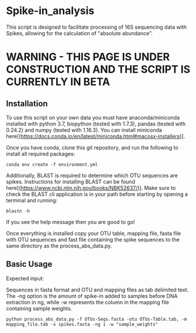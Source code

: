 # Spike-in_analysis
This script is designed to facilitate processing of 16S sequencing data with Spikes, allowing for the calculation of "absolute abundance".

# WARNING - THIS PAGE IS UNDER CONSTRUCTION AND THE SCRIPT IS CURRENTLY IN BETA

## Installation 

To use this script on your own data you must have anaconda/miniconda installed with python 3.7, biopython (tested with 1.7.3), pandas (tested with 0.24.2) and numpy (tested with 1.16.3). You can install miniconda here[(https://docs.conda.io/en/latest/miniconda.html#macosx-installers)]. 

Once you have conda, clone this git repository, and run the following to install all required packages: 

```
conda env create -f environment.yml
```

Additionally, BLAST is required to determine which OTU sequences are spikes. Instructions for installing BLAST can be found here[(https://www.ncbi.nlm.nih.gov/books/NBK52637/)]. Make sure to check the BLAST cli application is in your path before starting by opening a terminal and running:

```
blastn -h
``` 

If you see the help message then you are good to go! 

Once everything is installed copy your OTU table, mapping file, fasta file with OTU sequences and fast file containing the spike sequences to the same directory as the process_abs_data.py. 

## Basic Usage 

Expected input:

Sequences in fasta format and OTU and mapping files as tab delimited text. The -ng option is the amount of spike-in added to samples before DNA extraction in ng, while -w represents the column in the mapping file containing sample weights. 

```
python process_abs_data.py -f OTUs-Seqs.fasta -otu OTUs-Table.tab, -m mapping_file.tab -s spikes.fasta -ng 1 -w "sample_weights"
``` 

